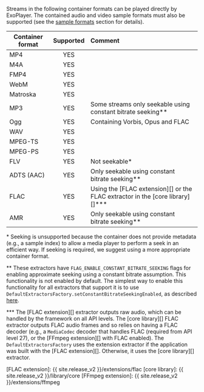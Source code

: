 Streams in the following container formats can be played directly by ExoPlayer.
The contained audio and video sample formats must also be supported (see the
[sample formats](supported-formats.html#sample-formats) section for details).

| Container format | Supported    | Comment              |
|------------------|:------------:|:---------------------|
| MP4 | YES ||
| M4A | YES ||
| FMP4 | YES ||
| WebM| YES ||
| Matroska| YES ||
| MP3 | YES | Some streams only seekable using constant bitrate seeking** |
| Ogg | YES | Containing Vorbis, Opus and FLAC |
| WAV | YES ||
| MPEG-TS | YES ||
| MPEG-PS | YES ||
| FLV | YES | Not seekable* |
| ADTS (AAC) | YES | Only seekable using constant bitrate seeking** |
| FLAC | YES | Using the [FLAC extension][] or the FLAC extractor in the [core library][]*** |
| AMR | YES | Only seekable using constant bitrate seeking** |

\* Seeking is unsupported because the container does not provide metadata (e.g.,
a sample index) to allow a media player to perform a seek in an efficient way.
If seeking is required, we suggest using a more appropriate container format.

\*\* These extractors have `FLAG_ENABLE_CONSTANT_BITRATE_SEEKING` flags for
enabling approximate seeking using a constant bitrate assumption. This
functionality is not enabled by default. The simplest way to enable this
functionality for all extractors that support it is to use
`DefaultExtractorsFactory.setConstantBitrateSeekingEnabled`, as described
[here](progressive.html#enabling-constant-bitrate-seeking).

\*\*\* The [FLAC extension][] extractor outputs raw audio, which can be handled
by the framework on all API levels. The [core library][] FLAC extractor outputs
FLAC audio frames and so relies on having a FLAC decoder (e.g., a `MediaCodec`
decoder that handles FLAC (required from API level 27), or the
[FFmpeg extension][] with FLAC enabled). The `DefaultExtractorsFactory` uses the
extension extractor if the application was built with the [FLAC extension][].
Otherwise, it uses the [core library][] extractor.

[FLAC extension]: {{ site.release_v2 }}/extensions/flac
[core library]: {{ site.release_v2 }}/library/core
[FFmpeg extension]: {{ site.release_v2 }}/extensions/ffmpeg
